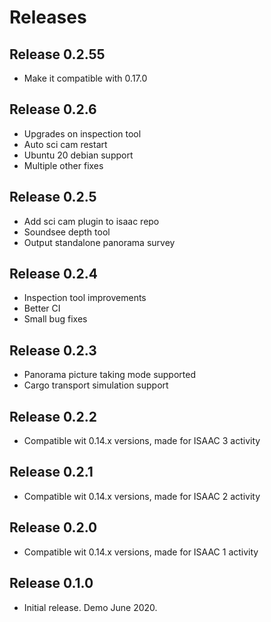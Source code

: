 # Releases

## Release 0.2.55

  * Make it compatible with 0.17.0

## Release 0.2.6

  * Upgrades on inspection tool
  * Auto sci cam restart
  * Ubuntu 20 debian support
  * Multiple other fixes

## Release 0.2.5

  * Add sci cam plugin to isaac repo
  * Soundsee depth tool
  * Output standalone panorama survey

## Release 0.2.4

  * Inspection tool improvements
  * Better CI
  * Small bug fixes

## Release 0.2.3

  * Panorama picture taking mode supported
  * Cargo transport simulation support

## Release 0.2.2

  * Compatible wit 0.14.x versions, made for ISAAC 3 activity

## Release 0.2.1

  * Compatible wit 0.14.x versions, made for ISAAC 2 activity

## Release 0.2.0

 * Compatible wit 0.14.x versions, made for ISAAC 1 activity

## Release 0.1.0

 * Initial release. Demo June 2020.
